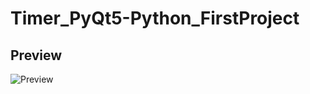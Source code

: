 # Timer_PyQt5-Python_FirstProject

## Preview

![Preview](https://user-images.githubusercontent.com/105045320/177049567-4f1b9754-6177-42bb-b2fc-c3e470416f5f.gif)
